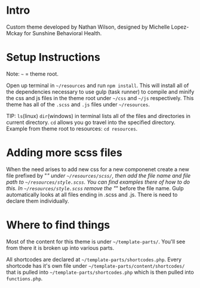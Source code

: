 # Intro

Custom theme developed by Nathan Wilson, designed by Michelle Lopez-Mckay for Sunshine Behavioral Health.

# Setup Instructions

Note: `~` = theme root.

Open up terminal in `~/resources` and run `npm install`. This will install all of the dependencies necessary to use gulp (task runner) to compile and minify the css and js files in the theme root under `~/css` and `~/js` respectively. This theme has all of the `.scss` and `.js` files under `~/resources`.

TIP: `ls`(linux) `dir`(windows) in terminal lists all of the files and directories in current directory. `cd` allows you go travel into the specified directory. Example from theme root to resources: `cd resources`.

# Adding more scss files

When the need arises to add new css for a new componenet create a new file prefixed by "_" under `~/resources/scss/`, then add the file name and file path to `~/resources/style.scss`. You can find examples there of how to do this. In `~/resources/style.scss` remove the "_" before the file name. Gulp automatically looks at all files ending in .scss and .js. There is need to declare them individually.

# Where to find things

Most of the content for this theme is under `~/template-parts/`. You'll see from there it is broken up into various parts.

All shortcodes are declared at `~/template-parts/shortcodes.php`. Every shortcode has it's own file under `~/template-parts/content/shortcodes/` that is pulled into `~/template-parts/shortcodes.php` which is then pulled into `functions.php`.
